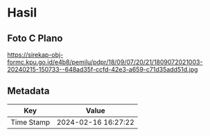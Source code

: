 # Hasil

## Foto C Plano

https://sirekap-obj-formc.kpu.go.id/e4b8/pemilu/pdpr/18/09/07/20/21/1809072021003-20240215-150733--648ad35f-ccfd-42e3-a659-c71d35add51d.jpg


## Metadata

| Key        | Value               |
| ---------- | ------------------- |
| Time Stamp | 2024-02-16 16:27:22 |



